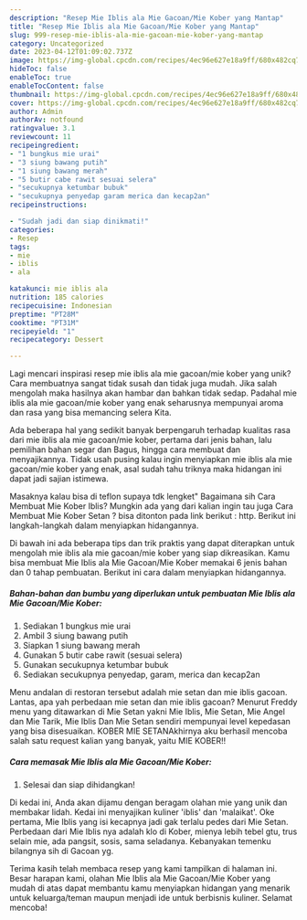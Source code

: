 ```yaml
---
description: "Resep Mie Iblis ala Mie Gacoan/Mie Kober yang Mantap"
title: "Resep Mie Iblis ala Mie Gacoan/Mie Kober yang Mantap"
slug: 999-resep-mie-iblis-ala-mie-gacoan-mie-kober-yang-mantap
category: Uncategorized
date: 2023-04-12T01:09:02.737Z
image: https://img-global.cpcdn.com/recipes/4ec96e627e18a9ff/680x482cq70/mie-iblis-ala-mie-gacoanmie-kober-foto-resep-utama.jpg
hideToc: false
enableToc: true
enableTocContent: false
thumbnail: https://img-global.cpcdn.com/recipes/4ec96e627e18a9ff/680x482cq70/mie-iblis-ala-mie-gacoanmie-kober-foto-resep-utama.jpg
cover: https://img-global.cpcdn.com/recipes/4ec96e627e18a9ff/680x482cq70/mie-iblis-ala-mie-gacoanmie-kober-foto-resep-utama.jpg
author: Admin
authorAv: notfound
ratingvalue: 3.1
reviewcount: 11
recipeingredient:
- "1 bungkus mie urai"
- "3 siung bawang putih"
- "1 siung bawang merah"
- "5 butir cabe rawit sesuai selera"
- "secukupnya ketumbar bubuk"
- "secukupnya penyedap garam merica dan kecap2an"
recipeinstructions:

- "Sudah jadi dan siap dinikmati!"
categories:
- Resep
tags:
- mie
- iblis
- ala

katakunci: mie iblis ala 
nutrition: 185 calories
recipecuisine: Indonesian
preptime: "PT28M"
cooktime: "PT31M"
recipeyield: "1"
recipecategory: Dessert

---
```





Lagi mencari inspirasi resep mie iblis ala mie gacoan/mie kober yang unik? Cara membuatnya sangat tidak susah dan tidak juga mudah. Jika salah mengolah maka hasilnya akan hambar dan bahkan tidak sedap. Padahal mie iblis ala mie gacoan/mie kober yang enak seharusnya mempunyai aroma dan rasa yang bisa memancing selera Kita.





Ada beberapa hal yang sedikit banyak berpengaruh terhadap kualitas rasa dari mie iblis ala mie gacoan/mie kober, pertama dari jenis bahan, lalu pemilihan bahan segar dan Bagus, hingga cara membuat dan menyajikannya. Tidak usah pusing kalau ingin menyiapkan mie iblis ala mie gacoan/mie kober yang enak,      asal sudah tahu triknya maka hidangan ini dapat jadi sajian istimewa.














Masaknya kalau bisa di teflon supaya tdk lengket&#34; Bagaimana sih Cara Membuat Mie Kober Iblis? Mungkin ada yang dari kalian ingin tau juga Cara Membuat Mie Kober Setan ? bisa ditonton pada link berikut : http. Berikut ini langkah-langkah dalam menyiapkan hidangannya.






Di bawah ini ada beberapa tips dan trik praktis yang dapat diterapkan untuk mengolah mie iblis ala mie gacoan/mie kober yang siap dikreasikan. Kamu bisa membuat Mie Iblis ala Mie Gacoan/Mie Kober memakai 6 jenis bahan dan 0 tahap pembuatan. Berikut ini cara dalam menyiapkan hidangannya.

<!--inarticleads1-->

##### Bahan-bahan dan bumbu yang diperlukan untuk pembuatan Mie Iblis ala Mie Gacoan/Mie Kober:

1. Sediakan 1 bungkus mie urai
1. Ambil 3 siung bawang putih
1. Siapkan 1 siung bawang merah
1. Gunakan 5 butir cabe rawit (sesuai selera)
1. Gunakan secukupnya ketumbar bubuk
1. Sediakan secukupnya penyedap, garam, merica dan kecap2an


Menu andalan di restoran tersebut adalah mie setan dan mie iblis gacoan. Lantas, apa yah perbedaan mie setan dan mie iblis gacoan? Menurut Freddy menu yang ditawarkan di Mie Setan yakni Mie Iblis, Mie Setan, Mie Angel dan Mie Tarik, Mie Iblis Dan Mie Setan sendiri mempunyai level kepedasan yang bisa disesuaikan. KOBER MIE SETANAkhirnya aku berhasil mencoba salah satu request kalian yang banyak, yaitu MIE KOBER!! 

<!--inarticleads2-->

##### Cara memasak Mie Iblis ala Mie Gacoan/Mie Kober:


1. Selesai dan siap dihidangkan!

Di kedai ini, Anda akan dijamu dengan beragam olahan mie yang unik dan membakar lidah. Kedai ini menyajikan kuliner &#39;iblis&#39; dan &#39;malaikat&#39;. Oke pertama, Mie Iblis yang isi kecapnya jadi gak terlalu pedes dari Mie Setan. Perbedaan dari Mie Iblis nya adalah klo di Kober, mienya lebih tebel gtu, trus selain mie, ada pangsit, sosis, sama seladanya. Kebanyakan temenku bilangnya sih di Gacoan yg. 

Terima kasih telah membaca resep yang kami tampilkan di halaman ini. Besar harapan kami, olahan Mie Iblis ala Mie Gacoan/Mie Kober yang mudah di atas dapat membantu kamu menyiapkan hidangan yang menarik untuk keluarga/teman maupun menjadi ide untuk berbisnis kuliner. Selamat mencoba!
